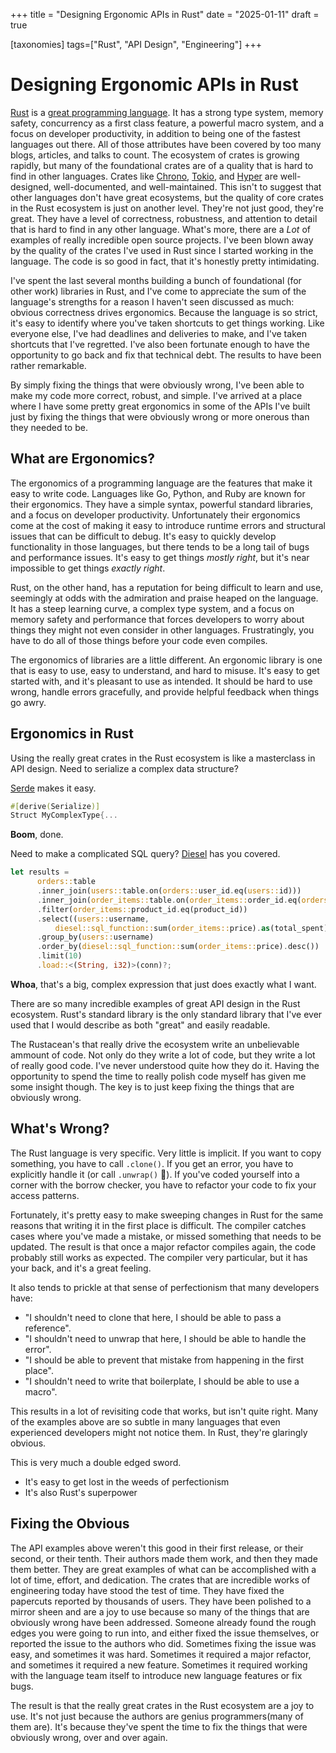 +++
title = "Designing Ergonomic APIs in Rust"
date = "2025-01-11"
draft = true

[taxonomies]
tags=["Rust", "API Design", "Engineering"]
+++
# Designing Ergonomic APIs in Rust

[Rust](https://rustlang.org) is a [great programming language](https://survey.stackoverflow.co/2024/technology#admired-and-desired).
It has a strong type system, memory safety, concurrency as a first class feature, a powerful macro system,
and a focus on developer productivity, in addition to being one of the fastest languages out there.
All of those attributes have been covered by too many blogs, articles, and talks to count.
The ecosystem of crates is growing rapidly,
but many of the foundational crates are of a quality that is hard to find in other languages.
Crates like [Chrono](https://github.com/chronotope/chrono), [Tokio](https://tokio.rs), and [Hyper](https://hyper.rs) are well-designed,
well-documented, and well-maintained.
This isn't to suggest that other languages don't have great ecosystems,
but the quality of core crates in the Rust ecosystem is just on another level.
They're not just good, they're great.
They have a level of correctness, robustness, and attention to detail that is hard to find in any other language.
What's more, there are a *Lot* of examples of really incredible open source projects.
I've been blown away by the quality of the crates I've used in Rust since I started working in the language.
The code is so good in fact, that it's honestly pretty intimidating.

I've spent the last several months building a bunch of foundational (for other work) libraries in Rust,
and I've come to appreciate the sum of the language's strengths for a reason I haven't seen discussed as much:
obvious correctness drives ergonomics.
Because the language is so strict, it's easy to identify where you've taken shortcuts to get things working.
Like everyone else, I've had deadlines and deliveries to make, and I've taken shortcuts that I've regretted.
I've also been fortunate enough to have the opportunity to go back and fix that technical debt.
The results to have been rather remarkable.

By simply fixing the things that were obviously wrong, I've been able to make my code more correct, robust, and simple.
I've arrived at a place where I have some pretty great ergonomics in some of the APIs I've built
just by fixing the things that were obviously wrong or more onerous than they needed to be.

## What are Ergonomics?

The ergonomics of a programming language are the features that make it easy to write code.
Languages like Go, Python, and Ruby are known for their ergonomics.
They have a simple syntax, powerful standard libraries, and a focus on developer productivity.
Unfortunately their ergonomics come at the cost of making it easy to introduce runtime errors
and structural issues that can be difficult to debug.
It's easy to quickly develop functionality in those languages,
but there tends to be a long tail of bugs and performance issues.
It's easy to get things *mostly right*,
but it's near impossible to get things *exactly right*.

Rust, on the other hand, has a reputation for being difficult to learn and use,
seemingly at odds with the admiration and praise heaped on the language.
It has a steep learning curve, a complex type system,
and a focus on memory safety and performance that forces developers to worry about things they might not even consider in other languages.
Frustratingly, you have to do all of those things before your code even compiles.

The ergonomics of libraries are a little different.
An ergonomic library is one that is easy to use, easy to understand, and hard to misuse.
It's easy to get started with, and it's pleasant to use as intended.
It should be hard to use wrong, handle errors gracefully, and provide helpful feedback when things go awry.

## Ergonomics in Rust

Using the really great crates in the Rust ecosystem is like a masterclass in API design.
Need to serialize a complex data structure?

[Serde](https://serde.rs) makes it easy.
```rust
#[derive(Serialize)]
Struct MyComplexType{...
```

**Boom**, done.

Need to make a complicated  SQL query?
[Diesel](https://diesel.rs") has you covered.
```rust
let results =
      orders::table
      .inner_join(users::table.on(orders::user_id.eq(users::id)))
      .inner_join(order_items::table.on(order_items::order_id.eq(orders::id)))
      .filter(order_items::product_id.eq(product_id))
      .select((users::username,
          diesel::sql_function::sum(order_items::price).as(total_spent)))
      .group_by(users::username)
      .order_by(diesel::sql_function::sum(order_items::price).desc())
      .limit(10)
      .load::<(String, i32)>(conn)?;
```
**Whoa**, that's a big, complex expression that just does exactly what I want.

There are so many incredible examples of great API design in the Rust ecosystem.
Rust's standard library is the only standard library that I've ever used that I would describe as both
"great" and easily readable.

The Rustacean's that really drive the ecosystem write an unbelievable ammount of code.
Not only do they write a lot of code, but they write a lot of really good code.
I've never understood quite how they do it.
Having the opportunity to spend the time to really polish code myself has given me some insight though.
The key is to just keep fixing the things that are obviously wrong.

## What's Wrong?

The Rust language is very specific.
Very little is implicit.
If you want to copy something, you have to call `.clone()`.
If you get an error, you have to explicitly handle it (or call `.unwrap()` 🤮).
If you've coded yourself into a corner with the borrow checker,
you have to refactor your code to fix your access patterns.

Fortunately, it's pretty easy to make sweeping changes in Rust for the same reasons that writing it in the first place is difficult.
The compiler catches cases where you've made a mistake, or missed something that needs to be updated.
The result is that once a major refactor compiles again, the code probably still works as expected.
The compiler very particular, but it has your back, and it's a great feeling.


  It also tends to prickle at that sense of perfectionism that many developers have:
- "I shouldn't need to clone that here, I should be able to pass a reference".
- "I shouldn't need to unwrap that here, I should be able to handle the error".
- "I should be able to prevent that mistake from happening in the first place".
- "I shouldn't need to write that boilerplate, I should be able to use a macro".

This results in a lot of revisiting code that works, but isn't quite right.
Many of the examples above are so subtle in many languages that even experienced developers might not notice them.
In Rust, they're glaringly obvious.

This is very much a double edged sword.
- It's easy to get lost in the weeds of perfectionism
- It's also Rust's superpower

## Fixing the Obvious

The API examples above weren't this good in their first release, or their second, or their tenth.
Their authors made them work, and then they made them better.
They are great examples of what can be accomplished with a lot of time, effort, and dedication.
The crates that are incredible works of engineering today have stood the test of time.
They have fixed the papercuts reported by thousands of users.
They have been polished to a mirror sheen and are a joy to use because so many of the things that are obviously wrong have been addressed.
Someone already found the rough edges you were going to run into,
and either fixed the issue themselves, or reported the issue to the authors who did.
Sometimes fixing the issue was easy, and sometimes it was hard.
Sometimes it required a major refactor, and sometimes it required a new feature.
Sometimes it required working with the language team itself to introduce new language features or fix bugs.

The result is that the really great crates in the Rust ecosystem are a joy to use.
It's not just because the authors are genius programmers(many of them are).
It's because they've spent the time to fix the things that were obviously wrong,
over and over again.

